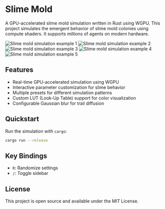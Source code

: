 # Slime Mold

A GPU-accelerated slime mold simulation written in Rust using WGPU. This project simulates the emergent behavior of slime mold colonies using compute shaders. It supports millions of agents on modern hardware.

![Slime mold simulation example 1](./example_1.png)
![Slime mold simulation example 2](./example_2.png)
![Slime mold simulation example 3](./example_3.png)
![Slime mold simulation example 4](./example_4.png)
![Slime mold simulation example 5](./example_5.png)

## Features

- Real-time GPU-accelerated simulation using WGPU
- Interactive parameter customization for slime behavior
- Multiple presets for different simulation patterns
- Custom LUT (Look-Up Table) support for color visualization
- Configurable Gaussian blur for trail diffusion

## Quickstart

Run the simulation with `cargo`:

```sh
cargo run --release
```

## Key Bindings

- `R`: Randomize settings
- `/`: Toggle sidebar

## License

This project is open source and available under the MIT License.
